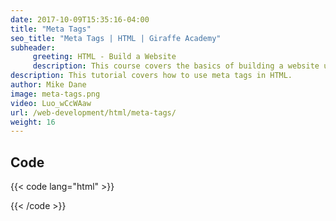 ```yaml
---
date: 2017-10-09T15:35:16-04:00
title: "Meta Tags"
seo_title: "Meta Tags | HTML | Giraffe Academy"
subheader:
     greeting: HTML - Build a Website
     description: This course covers the basics of building a website using HTML. Work your way through the videos and we'll teach you everything you need to know to create a basic website!
description: This tutorial covers how to use meta tags in HTML.
author: Mike Dane
image: meta-tags.png
video: Luo_wCcWAaw
url: /web-development/html/meta-tags/
weight: 16
---
```


## Code

{{< code lang="html" >}}
<head>
  <meta charset="UTF-8">
  <meta name="description" content="Teaching HTML for free">
  <meta name="keywords" content="HTML, Giraffe Academy">
  <meta name="author" content="Giraffe Academy">
  <meta name="viewport" content="width=device-width, initial-scale=1.0">
</head>
{{< /code >}}